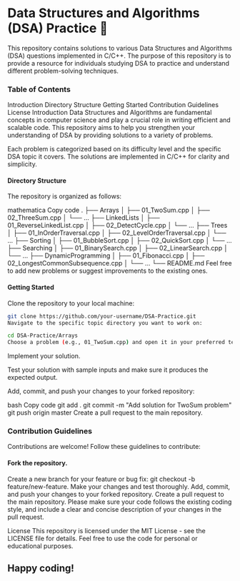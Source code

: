 # Data Structures and Algorithms (DSA) Practice 🚀
This repository contains solutions to various Data Structures and Algorithms (DSA) questions implemented in C/C++. The purpose of this repository is to provide a resource for individuals studying DSA to practice and understand different problem-solving techniques.

### Table of Contents
Introduction
Directory Structure
Getting Started
Contribution Guidelines
License
Introduction
Data Structures and Algorithms are fundamental concepts in computer science and play a crucial role in writing efficient and scalable code. This repository aims to help you strengthen your understanding of DSA by providing solutions to a variety of problems.

Each problem is categorized based on its difficulty level and the specific DSA topic it covers. The solutions are implemented in C/C++ for clarity and simplicity.

#### Directory Structure
The repository is organized as follows:

mathematica
Copy code
.
├── Arrays
│   ├── 01_TwoSum.cpp
│   ├── 02_ThreeSum.cpp
│   └── ...
├── LinkedLists
│   ├── 01_ReverseLinkedList.cpp
│   ├── 02_DetectCycle.cpp
│   └── ...
├── Trees
│   ├── 01_InOrderTraversal.cpp
│   ├── 02_LevelOrderTraversal.cpp
│   └── ...
├── Sorting
│   ├── 01_BubbleSort.cpp
│   ├── 02_QuickSort.cpp
│   └── ...
├── Searching
│   ├── 01_BinarySearch.cpp
│   ├── 02_LinearSearch.cpp
│   └── ...
├── DynamicProgramming
│   ├── 01_Fibonacci.cpp
│   ├── 02_LongestCommonSubsequence.cpp
│   └── ...
└── README.md
Feel free to add new problems or suggest improvements to the existing ones.

#### Getting Started
Clone the repository to your local machine:

``` bash
git clone https://github.com/your-username/DSA-Practice.git
Navigate to the specific topic directory you want to work on:
```

```bash
cd DSA-Practice/Arrays
Choose a problem (e.g., 01_TwoSum.cpp) and open it in your preferred text editor or IDE.
```
Implement your solution.

Test your solution with sample inputs and make sure it produces the expected output.

Add, commit, and push your changes to your forked repository:

bash
Copy code
git add .
git commit -m "Add solution for TwoSum problem"
git push origin master
Create a pull request to the main repository.

### Contribution Guidelines
Contributions are welcome! Follow these guidelines to contribute:

#### Fork the repository.
Create a new branch for your feature or bug fix: git checkout -b feature/new-feature.
Make your changes and test thoroughly.
Add, commit, and push your changes to your forked repository.
Create a pull request to the main repository.
Please make sure your code follows the existing coding style, and include a clear and concise description of your changes in the pull request.

License
This repository is licensed under the MIT License - see the LICENSE file for details. Feel free to use the code for personal or educational purposes.

## Happy coding!
